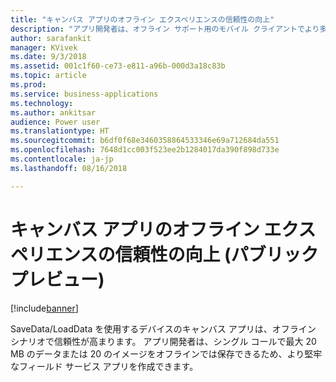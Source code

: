 ```yaml
---
title: "キャンバス アプリのオフライン エクスペリエンスの信頼性の向上"
description: "アプリ開発者は、オフライン サポート用のモバイル クライアントでより多くのデータを保存できます"
author: sarafankit
manager: KVivek
ms.date: 9/3/2018
ms.assetid: 001c1f60-ce73-e811-a96b-000d3a18c83b
ms.topic: article
ms.prod: 
ms.service: business-applications
ms.technology: 
ms.author: ankitsar
audience: Power user
ms.translationtype: HT
ms.sourcegitcommit: b6df0f68e3460358864533346e69a712684da551
ms.openlocfilehash: 7648d1cc003f523ee2b1284017da390f898d733e
ms.contentlocale: ja-jp
ms.lasthandoff: 08/16/2018

---
```

# <a name="improved-reliability-of-offline-experience-for-canvas-apps-public-preview"></a>キャンバス アプリのオフライン エクスペリエンスの信頼性の向上 (パブリック プレビュー)


[!include[banner](../../includes/banner.md)]

SaveData/LoadData を使用するデバイスのキャンバス アプリは、オフライン シナリオで信頼性が高まります。 アプリ開発者は、シングル コールで最大 20 MB のデータまたは 20 のイメージをオフラインでは保存できるため、より堅牢なフィールド サービス アプリを作成できます。

